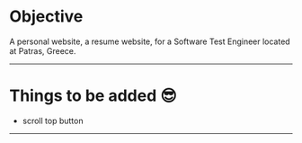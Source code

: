 # Objective

A personal website, a resume website, for a Software Test Engineer located at Patras, Greece.

---

# Things to be added 😎

- scroll top button
 
---
